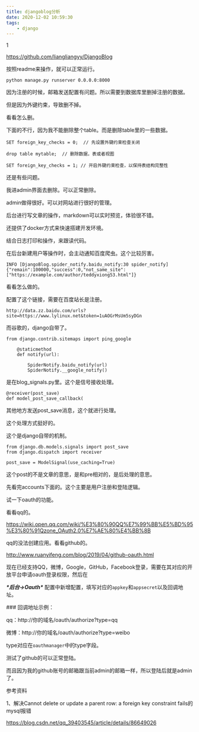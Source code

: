 ```yaml
---
title: djangoblog分析
date: 2020-12-02 10:59:30
tags:
	- django
---
```


1

https://github.com/liangliangyy/DjangoBlog

按照readme来操作，就可以正常运行。

```
python manage.py runserver 0.0.0.0:8000
```

因为注册的时候，邮箱发送配置有问题。所以需要到数据库里删掉注册的数据。

但是因为外键约束，导致删不掉。

看看怎么删。

下面的不行，因为我不能删除整个table。而是删除table里的一些数据。

```
SET foreign_key_checks = 0;  // 先设置外键约束检查关闭
 
drop table mytable;  // 删除数据，表或者视图
 
SET foreign_key_checks = 1; // 开启外键约束检查，以保持表结构完整性
```

还是有些问题。

我进admin界面去删除。可以正常删除。

admin做得很好。可以对网站进行很好的管理。

后台进行写文章的操作，markdown可以实时预览，体验很不错。



还提供了docker方式来快速搭建开发环境。



结合日志打印和操作，来跟读代码。

在后台新建用户等操作时，会主动通知百度爬虫。这个比较厉害。

```
INFO [DjangoBlog.spider_notify.baidu_notify:30 spider_notify] {"remain":100000,"success":0,"not_same_site":["https://example.com/author/teddyxiong53.html"]}
```

看看怎么做的。

配置了这个链接，需要在百度站长是注册。

```
http://data.zz.baidu.com/urls?site=https://www.lylinux.net&token=1uAOGrMsUm5syDGn
```

而谷歌的，django自带了。

```
from django.contrib.sitemaps import ping_google
```

```
    @staticmethod
    def notify(url):

        SpiderNotify.baidu_notify(url)
        SpiderNotify.__google_notify()

```



是在blog_signals.py里。这个是信号接收处理。

```
@receiver(post_save)
def model_post_save_callback(
```

其他地方发送post_save消息，这个就进行处理。

这个处理方式挺好的。

这个是django自带的机制。

```
from django.db.models.signals import post_save
from django.dispatch import receiver
```

```
post_save = ModelSignal(use_caching=True)
```

这个post的不是文章的意思，是和pre相对的，是后处理的意思。



先看完accounts下面的。这个主要是用户注册和登陆逻辑。



试一下oauth的功能。

看看qq的。

https://wiki.open.qq.com/wiki/%E3%80%90QQ%E7%99%BB%E5%BD%95%E3%80%91Qzone_OAuth2.0%E7%AE%80%E4%BB%8B

qq的没法创建应用。看看github的。

http://www.ruanyifeng.com/blog/2019/04/github-oauth.html



现在已经支持QQ，微博，Google，GitHub，Facebook登录，需要在其对应的开放平台申请oauth登录权限，然后在 

***\*后台->Oauth\**** 配置中新增配置，填写对应的`appkey`和`appsecret`以及回调地址。 

\### 回调地址示例：

qq：http://你的域名/oauth/authorize?type=qq 

微博：http://你的域名/oauth/authorize?type=weibo 

type对应在`oauthmanager`中的type字段。

测试了github的可以正常登陆。

而且因为我的github账号的邮箱跟当前admin的邮箱一样，所以登陆后就是admin了。



参考资料

1、解决Cannot delete or update a parent row: a foreign key constraint fails的mysql报错

https://blog.csdn.net/qq_39403545/article/details/86649026